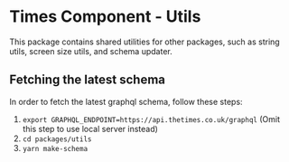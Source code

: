 # Times Component - Utils

This package contains shared utilities for other packages, such as string utils, screen size utils, and schema updater.

## Fetching the latest schema

In order to fetch the latest graphql schema, follow these steps:

1. `export GRAPHQL_ENDPOINT=https://api.thetimes.co.uk/graphql` (Omit this step to use local server instead)
2. `cd packages/utils`
3. `yarn make-schema`
